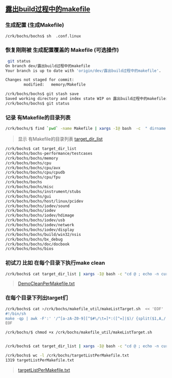 ##  [露出build过程中的makefile](https://gitcode.net/crk/bochs/-/commit/faa84bb0e4ddb9e3d6455ca82b2763a0aa4453ba)


### 生成配置 (生成Makefile)
```bash
/crk/bochs/bochs$ sh  .conf.linux
```

### 恢复刚刚被 生成配置覆盖的 Makefile  (可选操作)
```bash
 git status
On branch dev/露出build过程中的makefile
Your branch is up to date with 'origin/dev/露出build过程中的makefile'.

Changes not staged for commit:
        modified:   memory/Makefile

/crk/bochs/bochs$ git stash save
Saved working directory and index state WIP on 露出build过程中的makefile: 57902e0ff makefile语法纠错：目标内容开头必须是tab, 不能用空格代替
/crk/bochs/bochs$ git status

```


###  记录 有Makefile的目录列表
```bash
/crk/bochs/$ find `pwd` -name Makefile | xargs -I@ bash  -c  " dirname @ " > target_dir_list

```
> 显示 有Makefile的目录列表 [target_dir_list](https://gitcode.net/crk/bochs/-/blob/dev/%E9%9C%B2%E5%87%BAbuild%E8%BF%87%E7%A8%8B%E4%B8%AD%E7%9A%84makefile/target_dir_list)
```bash
/crk/bochs$ cat target_dir_list
/crk/bochs/bochs-performance/testcases
/crk/bochs/bochs/memory
/crk/bochs/bochs/cpu
/crk/bochs/bochs/cpu/avx
/crk/bochs/bochs/cpu/cpudb
/crk/bochs/bochs/cpu/fpu
/crk/bochs/bochs
/crk/bochs/bochs/misc
/crk/bochs/bochs/instrument/stubs
/crk/bochs/bochs/gui
/crk/bochs/bochs/host/linux/pcidev
/crk/bochs/bochs/iodev/sound
/crk/bochs/bochs/iodev
/crk/bochs/bochs/iodev/hdimage
/crk/bochs/bochs/iodev/usb
/crk/bochs/bochs/iodev/network
/crk/bochs/bochs/iodev/display
/crk/bochs/bochs/build/win32/nsis
/crk/bochs/bochs/bx_debug
/crk/bochs/bochs/doc/docbook
/crk/bochs/bochs/bios

```


### 初试刀 比如 在每个目录下执行make clean
```bash
/crk/bochs$ cat target_dir_list | xargs -I@ bash -c "cd @ ; echo -n curDir:;  pwd; make clean" > /crk/bochs/DemoCleanPerMakefile.txt
```
> [DemoCleanPerMakefile.txt](https://gitcode.net/crk/bochs/-/blob/dev/%E9%9C%B2%E5%87%BAbuild%E8%BF%87%E7%A8%8B%E4%B8%AD%E7%9A%84makefile/DemoCleanPerMakefile.txt)


### 在每个目录下列出target们
```bash
/crk/bochs$ cat >/crk/bochs/makefile_util/makeListTarget.sh  << 'EOF'
#!/bin/sh
make -qp | awk -F':' '/^[a-zA-Z0-9][^$#\/\t=]*:([^=]|$)/ {split($1,A,/ /);for(i in A)print A[i]}'|sort -u
EOF

/crk/bochs/$ chmod +x /crk/bochs/makefile_util/makeListTarget.sh
```

```bash 

/crk/bochs$ cat target_dir_list | xargs -I@ bash -c "cd @ ; echo -n curDir:;  pwd; /crk/bochs/makefile_util/makeListTarget.sh" > /crk/bochs/targetListPerMakefile

/crk/bochs$ wc -l /crk/bochs/targetListPerMakefile.txt
1319 targetListPerMakefile.txt

```

> [targetListPerMakefile.txt](https://gitcode.net/crk/bochs/-/blob/dev/%E9%9C%B2%E5%87%BAbuild%E8%BF%87%E7%A8%8B%E4%B8%AD%E7%9A%84makefile/targetListPerMakefile.txt)

